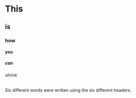 # This
## is
### how
#### you
##### can
###### shrink

Six different words were written using the six different headers.
